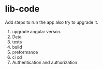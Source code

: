 # lib-code

Add steps to run the app also try to upgrade it.
1. upgrade angular verson.
2. Data
3. tests
4. build
5. preformance
6. ci cd
7. Authentication and authorization

